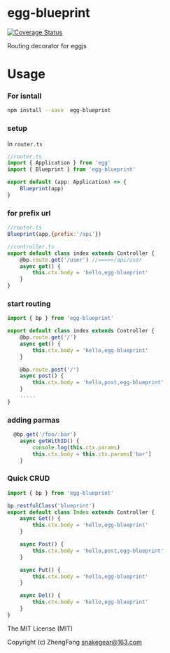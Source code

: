 # egg-blueprint
[![Coverage Status](https://coveralls.io/repos/github/215566435/egg-blueprint/badge.svg?branch=master)](https://coveralls.io/github/215566435/egg-blueprint?branch=master)

Routing decorator for eggjs

# Usage



### For isntall
```bash
npm install --save  egg-blueprint
```

### setup
In `router.ts`

```ts
//router.ts
import { Application } from 'egg'
import { Blueprint } from 'egg-blueprint'

export default (app: Application) => {
    Blueprint(app)
}

```

### for prefix url
```js
//router.ts
Blueprint(app,{prefix:'/api'})

//controller.ts
export default class index extends Controller {
    @bp.route.get('/user') //===>>/api/user
    async get() {
        this.ctx.body = 'hello,egg-blueprint'
    }
}

```


### start routing

```js
import { bp } from 'egg-blueprint'

export default class index extends Controller {
    @bp.route.get('/')
    async get() {
        this.ctx.body = 'hello,egg-blueprint'
    }

    @bp.route.post('/')
    async post() {
        this.ctx.body = 'hello,post,egg-blueprint'
    }
    .....
}
```

### adding parmas

```js
  @bp.get('/foo/:bar')
    async getWithID() {
        console.log(this.ctx.params)
        this.ctx.body = this.ctx.params['bar']
    }
```



### Quick CRUD

```js
import { bp } from 'egg-blueprint'

bp.restfulClass('blueprint')
export default class Index extends Controller {
    async Get() {
        this.ctx.body = 'hello,egg-blueprint'
    }

    async Post() {
        this.ctx.body = 'hello,post,egg-blueprint'
    }

    async Put() {
        this.ctx.body = 'hello,egg-blueprint'
    }

    async Del() {
        this.ctx.body = 'hello,egg-blueprint'
    }
}
```

The MIT License (MIT)

Copyright (c) ZhengFang <snakegear@163.com> 

